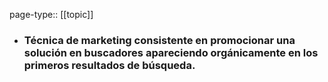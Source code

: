 page-type:: [[topic]]
- ### Técnica de marketing consistente en promocionar una solución en buscadores apareciendo orgánicamente en los primeros resultados de búsqueda.



